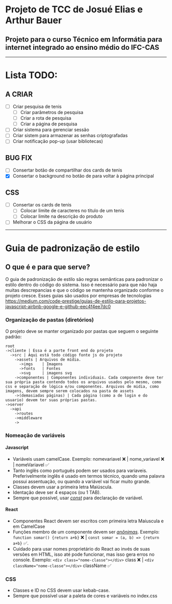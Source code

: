 # Projeto de TCC de Josué Elias e Arthur Bauer 

## Projeto para o curso Técnico em Informátia para internet integrado ao ensino médio do IFC-CAS

---

# Lista TODO:

## A CRIAR
- [ ] Criar pesquisa de tenis
  - [ ] Criar parâmetros de pesquisa
  - [ ] Criar a rota de pesquisa
  - [ ]  Criar a página de pesquisa
- [ ] Criar sistema para gerenciar sessão 
- [ ] Criar sistem para armazenar as senhas criptografadas 
- [ ] Criar notificação pop-up (usar bibliotecas)

## BUG FIX
- [ ] Consertar botão de compartilhar dos cards de tenis
- [x] Consertar o background no botão de para voltar à página principal 

## CSS
- [ ] Consertar os cards de tenis
  - [ ] Colocar limite de caracteres no titulo de um tenis
  - [ ] Colocar limite na descrição do produto
- [ ] Melhorar o CSS da página de usuário 

---

# Guia de padronização de estilo

## O que é e para que serve?
O guia de padronização de estilo são regras semânticas para padronizar o estilo dentro do código do sistema. Isso é necessário para que não haja muitas descrepancias e que o código se mantenha organizado conforme o projeto cresce. Esses guias são usados por empresas de tecnologias <https://medium.com/code-prestige/guias-de-estilo-para-projetos-javascript-airbnb-google-e-github-eec4f4ee7dc0>

### Organização de pastas (diretórios)

O projeto deve se manter organizado por pastas que seguem o seguinte padrão:

```
root
->cliente | Essa é a parte front end do projeto
  ->src | Aqui está todo código fonte js do projeto
    ->assets | Arquivos de mídia.
      ->imgs    | Imagens
      ->fonts   | Fontes
      ->svg     | imagens svg
    ->componentes | Componentes individuais. Cada componente deve ter sua própria pasta contendo todos os arquivos usados pelo mesmo, como css e separação de lógica e/ou componentes. Arquivos de midia, como imagens, devem sempre serem colocados na pasta de assets
    ->(demasiadas páginas) | Cada página (como a de login e do usuario) devem ter suas próprias pastas.
->server
  ->api 
    ->routes
    ->middleware
    -> 

```

### Nomeação de variáveis

#### **Javascript**

- Variáveis usam camelCase. Exemplo: nomevariavel ❌ | nome_variavel ❌ | nomeVariavel ✅
- Tanto inglês como português podem ser usados para variaveis. Preferivelmente inglês é usado em termos técnico, quando uma palavra possui assentuação, ou quando a variável vai ficar muito grande.
- Classes devem usar a primeira letra Maiúscula.
- Identação deve ser 4 espaços (ou 1 TAB).
- Sempre que possível, usar [*const*](https://www.freecodecamp.org/portuguese/news/var-let-e-const-qual-e-a-diferenca/) para declaração de variável.

#### **React**
- Componentes React devem ser escritos com primeira letra Maíuscula e em CamelCase
- Funções membro de um componente devem ser [*anônimas*](https://pt.stackoverflow.com/questions/9936/como-funcionam-fun%C3%A7%C3%B5es-an%C3%B4nimas). Exemplo: ```function somar() {return a+b}``` ❌ | ```const somar = (a, b) => {return a+b}``` ✅. 
- Cuidado para usar nomes proprietário do React ao invés de suas versões em HTML, isso até pode funcionar, mas isso gera erros no console. Exemplo: ```<div class="nome-classe"></div>``` class ❌ | ```<div className="nome-classe"></div>``` className ✅

### **CSS**
- Classes e ID no CSS devem usar kebab-case.
- Sempre que possível usar a paleta de cores e variáveis no index.css
